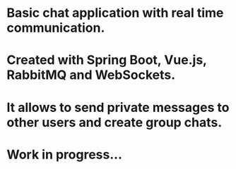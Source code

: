 # Basic chat application with real time communication.
# Created with Spring Boot, Vue.js, RabbitMQ and WebSockets.
#
# It allows to send private messages to other users and create group chats.
#
# Work in progress...
